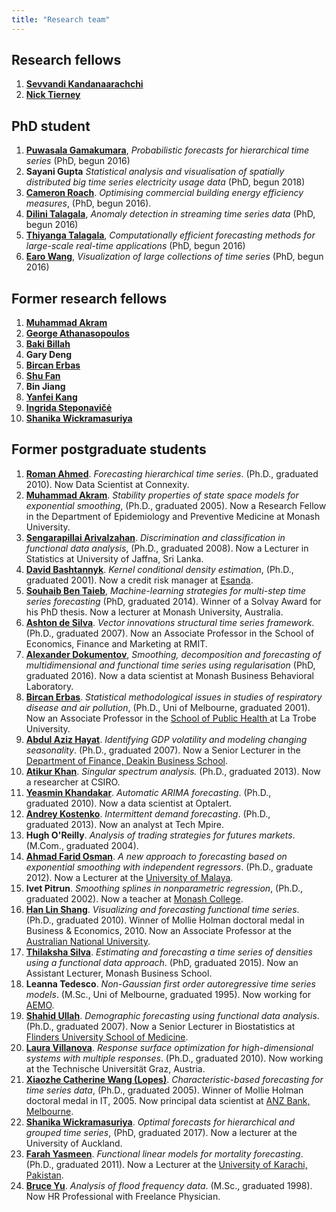 ```yaml
---
title: "Research team"
---
```


## Research fellows

  1. **[Sevvandi Kandanaarachchi](https://sites.google.com/view/sevvandik)**
  1. **[Nick Tierney](https://github.com/njtierney)**

## PhD student

  1. **[Puwasala Gamakumara](https://acems.org.au/our-people/puwasala-gamakumara)**, *Probabilistic forecasts for hierarchical time series* (PhD, begun 2016)
  1. **Sayani Gupta** *Statistical analysis and visualisation of spatially distributed big time series electricity usage data* (PhD, begun 2018)
  1. **[Cameron Roach](https://github.com/camroach87/)**. *Optimising commercial building energy efficiency measures*, (PhD, begun 2016).
  1. **[Dilini Talagala](https://github.com/pridiltal)**, *Anomaly detection in streaming time series data* (PhD, begun 2016)
  1. **[Thiyanga Talagala](https://github.com/thiyangt)**, *Computationally efficient forecasting methods for large-scale real-time applications* (PhD, begun 2016)
  1. **[Earo Wang](http://earo.me)**, *Visualization of large collections of time series* (PhD, begun 2016)

## Former research fellows

  1. **[Muhammad Akram](http://www.med.monash.edu.au/epidemiology/staff/academic/akram.html)**
  1. **[George Athanasopoulos](https://www.monash.edu/research/people/profiles/profile.html?sid=2981&pid=3333)**</a>
  1. **[Baki Billah](http://www.med.monash.edu.au/epidemiology/staff/academic/billah.html)**</a>
  1. **Gary Deng**
  1. **[Bircan Erbas](http://www.latrobe.edu.au/health/about/staff/profile?uname=BErbas>)**
  1. **[Shu Fan](http://users.monash.edu.au/~shufan/)**
  1. **Bin Jiang**
  1. **[Yanfei Kang](http://yanfei.site)**
  1. **[Ingrida Steponavičė](http://users.monash.edu/~ingridas/)</a>**
  1. **[Shanika Wickramasuriya](https://www.stat.auckland.ac.nz/people/swic181)**

## Former postgraduate students

  1. **<a href="https://www.linkedin.com/in/romanahmed">Roman Ahmed</a>**. *Forecasting hierarchical time series*. (Ph.D., graduated 2010). Now Data Scientist at Connexity.
  1. **<a href="https://scholar.google.com.au/citations?user=MCPaEzoAAAAJ&hl=en">Muhammad Akram</a>**. *Stability properties of state space models for exponential smoothing*, (Ph.D., graduated 2005). Now a Research Fellow in the Department of Epidemiology and Preventive Medicine at Monash University.
  1. **<a class="vt-p" href="https://scholar.google.com/citations?user=jOoVou0AAAAJ&amp;hl=en">Sengarapillai Arivalzahan</a>**. *Discrimination and classification in functional data analysis*, (Ph.D., graduated 2008). Now a Lecturer in Statistics at University of Jaffna, Sri Lanka.
  1. **<a href="https://www.linkedin.com/in/david-bashtannyk-53b30796">David Bashtannyk</a>**. *Kernel conditional density estimation*, (Ph.D., graduated 2001). Now a credit risk manager at <a class="vt-p" href="http://www.esanda.com">Esanda</a>.
  1. **<a class="vt-p" href="http://souhaib-bentaieb.com/">Souhaib Ben Taieb</a>**, *Machine-learning strategies for multi-step time series forecasting* (PhD, graduated 2014). Winner of a Solvay Award for his PhD thesis. Now a lecturer at Monash University, Australia.
  1. **<a class="vt-p" href="http://www.rmit.edu.au/contact/staff-contacts/academic-staff/d/de-silva-dr-ashton">Ashton de Silva</a>**. *Vector innovations structural time series framework*. (Ph.D., graduated 2007). Now an Associate Professor in the School of Economics, Finance and Marketing at RMIT.
  1. **<a href="https://sites.google.com/site/alexanderdokumentov/">Alexander Dokumentov</a>**, <em>Smoothing, decomposition and forecasting of multidimensional and functional time series using regularisation</em> (PhD, graduated 2016). Now a data scientist at Monash Business Behavioral Laboratory.
  1. **<a class="vt-p" href="http://www.latrobe.edu.au/she/staff/profile?uname=berbas">Bircan Erbas</a>**. <em>Statistical methodological issues in studies of respiratory disease and air pollution</em>, (Ph.D., Uni of Melbourne, graduated 2001). Now an Associate Professor in the <a class="vt-p" href="http://www.latrobe.edu.au/health/about/staff/profile?uname=BErbas" target="_top">School of Public Health </a> at La Trobe University.
  1. **<a class="vt-p" href="http://www.deakin.edu.au/about-deakin/people/abdul-hayat-muhammad">Abdul Aziz Hayat</a>**. *Identifying GDP volatility and modeling changing seasonality*. (Ph.D., graduated 2007). Now a Senior Lecturer in the <a class="vt-p" href="http://www.deakin.edu.au/business/department-of-finance">Department of Finance, Deakin Business School</a>.
  1. **<a href="https://scholar.google.com.au/citations?user=CEc-I_cAAAAJ&amp;hl=en">Atikur Khan</a>**. *Singular spectrum analysis.* (Ph.D., graduated 2013). Now a researcher at CSIRO.
  1. **<a class="vt-p" href="https://www.linkedin.com/in/yeasminkhandakar/">Yeasmin Khandakar</a>**. *Automatic ARIMA forecasting*. (Ph.D., graduated 2010). Now a data scientist at Optalert.
  1. **<a href="https://www.linkedin.com/in/akoste01/">Andrey Kostenko</a>**. *Intermittent demand forecasting*. (Ph.D., graduated 2013). Now an analyst at Tech Mpire.
  1. **Hugh O'Reilly**. *Analysis of trading strategies for futures markets*. (M.Com., graduated 2004).
  1. **<a class="vt-p" href="https://umexpert.um.edu.my/faridosman">Ahmad Farid Osman</a>**. *A new approach to forecasting based on exponential smoothing with independent regressors*. (Ph.D., graduate 2012). Now a Lecturer at the <a class="vt-p" href="http://um.edu.my/">University of Malaya</a>.
  1. **Ivet Pitrun**. *Smoothing splines in nonparametric regression*, (Ph.D., graduated 2002). Now a teacher at <a class="vt-p" href="http://www.monash.edu/monashcollege/" target="_top">Monash College</a>.
  1. <a class="vt-p" href="https://sites.google.com/site/hanlinshangswebsite/">**Han Lin Shang**</a>. *Visualizing and forecasting functional time series*. (Ph.D., graduated 2010). Winner of Mollie Holman doctoral medal in Business &amp; Economics, 2010. Now an Associate Professor at the <a class="vt-p" href="http://www.anu.edu.au">Australian National University</a>.
  1. **<a href="https://www.linkedin.com/in/thilakshasilva/">Thilaksha Silva</a>**. *Estimating and forecasting a time series of densities using a functional data approach*. (PhD, graduated 2015). Now an Assistant Lecturer, Monash Business School.
  1. **Leanna Tedesco**. *Non-Gaussian first order autoregressive time series models*. (M.Sc., Uni of Melbourne, graduated 1995). Now working for <a class="vt-p" href="http://aemo.com.au/">AEMO</a>.
  1. **<a class="vt-p" href="https://scholar.google.com.au/citations?user=ibwhwxgAAAAJ&hl=en">Shahid Ullah</a>**. *Demographic forecasting using functional data analysis*. (Ph.D., graduated 2007). Now a Senior Lecturer in Biostatistics at <a class="vt-p" href="http://www.flinders.edu.au/medicine/">Flinders University School of Medicine</a>.
  1. **<a href="https://scholar.google.com.au/citations?user=OeZdcD0AAAAJ&hl=en">Laura Villanova</a>**. *Response surface optimization for high-dimensional systems with multiple responses*. (Ph.D., graduated 2010). Now working at the Technische Universität Graz, Austria.
  1. **<a href="https://www.linkedin.com/in/catherine-lopes-ph-d-30aa17a6">Xiaozhe Catherine Wang (Lopes)</a>**. *Characteristic-based forecasting for time series data*, (Ph.D., graduated 2005). Winner of Mollie Holman doctoral medal in IT, 2005. Now principal data scientist at <a class="vt-p" href="http://www.anz.com.au/">ANZ Bank, Melbourne</a>.
  1. **[Shanika Wickramasuriya](https://www.stat.auckland.ac.nz/people/swic181)**. *Optimal forecasts for hierarchical and grouped time series*, (PhD, graduated 2017). Now a lecturer at the University of Auckland.
  1. **<a href="https://www.researchgate.net/profile/Farah_Yasmeen">Farah Yasmeen</a>**. *Functional linear models for mortality forecasting*. (Ph.D., graduated 2011). Now a Lecturer at the <a class="vt-p" href="http://uok.edu.pk/">University of Karachi, Pakistan</a>.
  1. **<a href="https://www.linkedin.com/in/bruce-yu-198a3a10">Bruce Yu</a>**. *Analysis of flood frequency data*. (M.Sc., graduated 1998). Now HR Professional with Freelance Physician.

